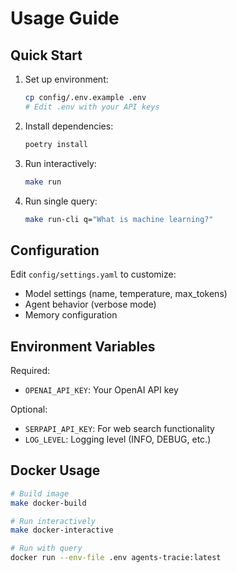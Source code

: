 # Usage Guide

## Quick Start

1. Set up environment:
   ```bash
   cp config/.env.example .env
   # Edit .env with your API keys
   ```

2. Install dependencies:
   ```bash
   poetry install
   ```

3. Run interactively:
   ```bash
   make run
   ```

4. Run single query:
   ```bash
   make run-cli q="What is machine learning?"
   ```

## Configuration

Edit `config/settings.yaml` to customize:
- Model settings (name, temperature, max_tokens)
- Agent behavior (verbose mode)
- Memory configuration

## Environment Variables

Required:
- `OPENAI_API_KEY`: Your OpenAI API key

Optional:
- `SERPAPI_API_KEY`: For web search functionality
- `LOG_LEVEL`: Logging level (INFO, DEBUG, etc.)

## Docker Usage

```bash
# Build image
make docker-build

# Run interactively
make docker-interactive

# Run with query
docker run --env-file .env agents-tracie:latest
